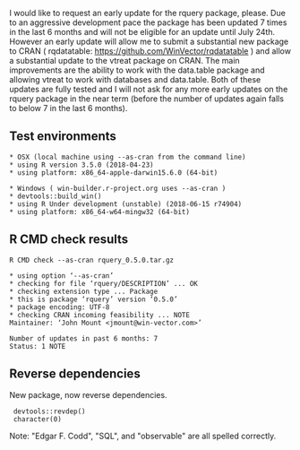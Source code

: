 
I would like to request an early update for the rquery package, please.
Due to an aggressive development pace the package has been updated 7 times in the last 6 months and will
not be eligible for an update until July 24th.  However an early update will allow
me to submit a substantial new package to CRAN ( rqdatatable: https://github.com/WinVector/rqdatatable )
and allow a substantial update to the vtreat package on CRAN.
The main improvements are the ability to work with the data.table package and allowing vtreat to
work with databases and data.table.
Both of these updates are fully tested and I will not ask for any more early updates
on the rquery package in the near term (before the number of updates again falls to below 7 in the last 
6 months).

## Test environments

    * OSX (local machine using --as-cran from the command line)
    * using R version 3.5.0 (2018-04-23)
    * using platform: x86_64-apple-darwin15.6.0 (64-bit)
   
    * Windows ( win-builder.r-project.org uses --as-cran )
    * devtools::build_win()
    * using R Under development (unstable) (2018-06-15 r74904)
    * using platform: x86_64-w64-mingw32 (64-bit)


## R CMD check results

    R CMD check --as-cran rquery_0.5.0.tar.gz 

    * using option ‘--as-cran’
    * checking for file ‘rquery/DESCRIPTION’ ... OK
    * checking extension type ... Package
    * this is package ‘rquery’ version ‘0.5.0’
    * package encoding: UTF-8
    * checking CRAN incoming feasibility ... NOTE
    Maintainer: ‘John Mount <jmount@win-vector.com>’

    Number of updates in past 6 months: 7
    Status: 1 NOTE


## Reverse dependencies

New package, now reverse dependencies.

     devtools::revdep()
     character(0)
     

Note: "Edgar F. Codd", "SQL", and "observable" are all spelled correctly.



